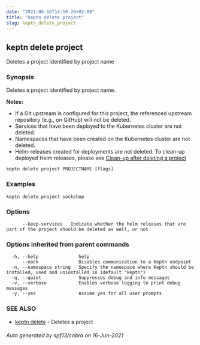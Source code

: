 ```yaml
---
date: "2021-06-16T14:50:20+02:00"
title: "keptn delete project"
slug: keptn_delete_project
---
```

## keptn delete project

Deletes a project identified by project name

### Synopsis

Deletes a project identified by project name. 

**Notes:**
* If a Git upstream is configured for this project, the referenced upstream repository (e.g., on GitHub) will not be deleted. 
* Services that have been deployed to the Kubernetes cluster are not deleted.
* Namespaces that have been created on the Kubernetes cluster are not deleted.
* Helm-releases created for deployments are not deleted. To clean-up deployed Helm releases, please see [Clean-up after deleting a project](https://keptn.sh/docs/0.9.x/continuous_delivery/deployment_helm/#clean-up-after-deleting-a-project)


```
keptn delete project PROJECTNAME [flags]
```

### Examples

```
keptn delete project sockshop
```

### Options

```
      --keep-services   Indicate whether the helm releases that are part of the project should be deleted as well, or not
```

### Options inherited from parent commands

```
  -h, --help               help
      --mock               Disables communication to a Keptn endpoint
  -n, --namespace string   Specify the namespace where Keptn should be installed, used and uninstalled in (default "keptn")
  -q, --quiet              Suppresses debug and info messages
  -v, --verbose            Enables verbose logging to print debug messages
  -y, --yes                Assume yes for all user prompts
```

### SEE ALSO

* [keptn delete](../keptn_delete/)	 - Deletes a project

###### Auto generated by spf13/cobra on 16-Jun-2021
